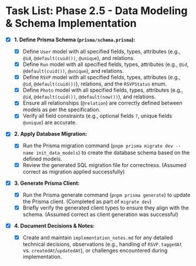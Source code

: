# Task List: Phase 2.5 - Data Modeling & Schema Implementation

- [x] **1. Define Prisma Schema (`prisma/schema.prisma`):**

  - [x] Define `User` model with all specified fields, types, attributes (e.g., `@id`, `@default(cuid())`, `@unique`), and relations.
  - [x] Define `Run` model with all specified fields, types, attributes (e.g., `@id`, `@default(cuid())`, `@unique`), and relations.
  - [x] Define `RSVP` model with all specified fields, types, attributes (e.g., `@id`, `@default(cuid())`), relations, and the `RSVPStatus` enum.
  - [x] Define `Photo` model with all specified fields, types, attributes (e.g., `@id`, `@default(cuid())`, `@default(now())`), and relations.
  - [x] Ensure all relationships (`@relation`) are correctly defined between models as per the specification.
  - [x] Verify all field constraints (e.g., optional fields `?`, unique fields `@unique`) are accurate.

- [x] **2. Apply Database Migration:**

  - [x] Run the Prisma migration command (`pnpm prisma migrate dev --name init_data_models`) to create the database schema based on the defined models.
  - [x] Review the generated SQL migration file for correctness. (Assumed correct as migration applied successfully)

- [x] **3. Generate Prisma Client:**

  - [x] Run the Prisma generate command (`pnpm prisma generate`) to update the Prisma client. (Completed as part of `migrate dev`)
  - [x] Briefly verify the generated client types to ensure they align with the schema. (Assumed correct as client generation was successful)

- [x] **4. Document Decisions & Notes:**
  - [x] Create and maintain `implementation_notes.md` for any detailed technical decisions, observations (e.g., handling of `RSVP.taggedAt` vs. `createdAt`/`updatedAt`), or challenges encountered during implementation.
